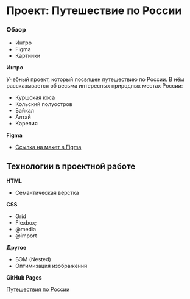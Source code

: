 # Проект: Путешествие по России

### Обзор
* Интро
* Figma
* Картинки

**Интро**

Учебный проект, который посвящен путешествию по России. В нём рассказывается об весьма интересных природных местах России:

* Куршская коса
* Кольский полуостров
* Байкал
* Алтай
* Карелия

**Figma**

* [Ссылка на макет в Figma](https://www.figma.com/file/5S2WSbEFL6awjVWJ0NWL8Q/Sprint-3_-Russia-_-desktop-mobile?node-id=28503%3A0)

## Технологии в проектной работе

**HTML**

* Семантическая вёрстка

**CSS**

* Grid
* Flexbox;
* @media
* @import

**Другое**

* БЭМ (Nested)
* Оптимизация изображений

**GitHub Pages**

[Путешествия по России](https://egorsabyanin.github.io/russian-travel/)
